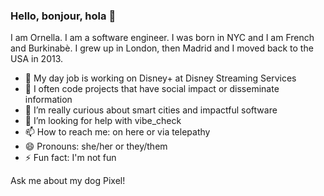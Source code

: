 ### Hello, bonjour, hola 👋

I am Ornella. I am a software engineer. I was born in NYC and I am French and Burkinabè. I grew up in London, then Madrid and I moved back to the USA in 2013.

- 🔭 My day job is working on Disney+ at Disney Streaming Services
- 💬 I often code projects that have social impact or disseminate information
- 🌱 I’m really curious about smart cities and impactful software
- 🤔 I’m looking for help with vibe_check
- 📫 How to reach me: on here or via telepathy
- 😄 Pronouns: she/her or they/them
- ⚡ Fun fact: I'm not fun

Ask me about my dog Pixel!
